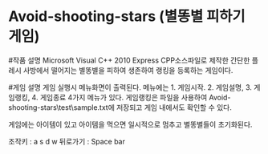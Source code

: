 # Avoid-shooting-stars (별똥별 피하기 게임)

#작품 설명
Microsoft Visual C++ 2010 Express CPP소스파일로 제작한 간단한 플레시
사방에서 떨어지는 별똥별을 피하여 생존하여 랭킹을 등록하는 게임이다.

#게임 설명
게임 실행시 메뉴화면이 출력된다. 메뉴에는 1. 게임시작. 2. 게임설명, 3. 게임랭킹, 4. 게임종료 4가지 메뉴가 있다.
게임랭킹은 파일을 사용하여 Avoid-shooting-stars\test\sample.txt에 저장되고 게임 내에서도 확인할 수 있다.

게임에는 아이템이 있고 아이템을 먹으면 일시적으로 멈추고 별똥별들이 초기화된다.

조작키 : a s d w
뒤로가기 : Space bar
